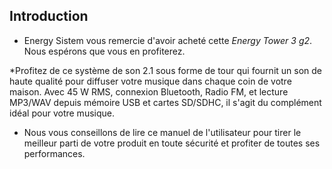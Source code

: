 ## Introduction

* Energy Sistem vous remercie d'avoir acheté cette *Energy Tower 3 g2*. Nous espérons que vous en profiterez.
	
*Profitez de ce système de son 2.1 sous forme de tour qui fournit un son de haute qualité pour diffuser votre musique dans chaque coin de votre maison. Avec 45 W RMS, connexion Bluetooth, Radio FM, et lecture MP3/WAV depuis mémoire USB et cartes SD/SDHC, il s'agit du complément idéal pour votre musique. 

* Nous vous conseillons de lire ce manuel de l'utilisateur pour tirer le meilleur parti de votre produit en toute sécurité et profiter de toutes ses performances.
